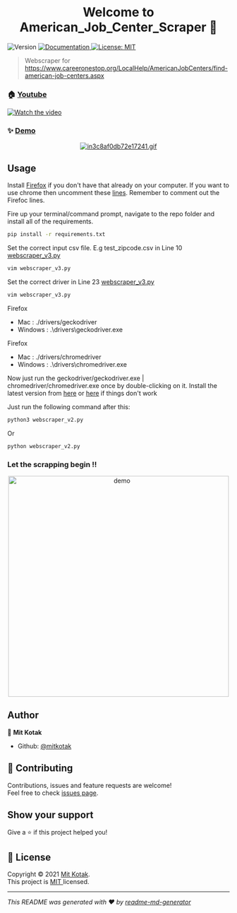 <h1 align="center">Welcome to American_Job_Center_Scraper 👋</h1>
<p>
  <img alt="Version" src="https://img.shields.io/badge/version-2.0-blue.svg?cacheSeconds=2592000" />
  <a href="https://github.com/mitkotak/American_Job_Center_Scraper" target="_blank">
    <img alt="Documentation" src="https://img.shields.io/badge/documentation-yes-brightgreen.svg" />
  </a>
  <a href="https://github.com/mitkotak/American_Job_Center_Scraper/blob/main/LICENSE" target="_blank">
    <img alt="License: MIT " src="https://img.shields.io/badge/License-MIT -yellow.svg" />
  </a>
</p>

> Webscraper for https://www.careeronestop.org/LocalHelp/AmericanJobCenters/find-american-job-centers.aspx

### 🏠 [Youtube](https://www.youtube.com/embed/JMZxeZKDPZA)

[![Watch the video](https://img.youtube.com/vi/JMZxeZKDPZA/hqdefault.jpg)](https://www.youtube.com/embed/JMZxeZKDPZA)

### ✨ [Demo](https://github.com/mitkotak/American_Job_Center_Scraper)

<p align="center">
  <a href="https://gifyu.com/image/O9F0"><img src="https://s6.gifyu.com/images/in3c8af0db72e17241.gif" alt="in3c8af0db72e17241.gif" border="0" /></a>
</p>

## Usage

Install [Firefox](https://www.mozilla.org/en-US/) if you don't have that already on your computer. If you want to use chrome then uncomment these [lines](https://github.com/mitkotak/American_Job_Center_Scraper/blob/50400031a18cc47afcaa740a48a9ca3c418fac17/webscraper_v3.py#L34). Remember to comment out the Firefoc lines.
  

Fire up your terminal/command prompt, navigate to the repo folder and install all of the requirements.

```sh
pip install -r requirements.txt
```

  
Set the correct input csv file. E.g test_zipcode.csv in Line 10 [webscraper_v3.py](https://github.com/mitkotak/American_Job_Center_Scraper/blob/1c4cbd0d1f07c1da18f1d02d7c8f775e2bf726c1/webscraper_v3.py#L10)

```sh
vim webscraper_v3.py
```

  
Set the correct driver in Line 23 [webscraper_v3.py](https://github.com/mitkotak/American_Job_Center_Scraper/blob/1c4cbd0d1f07c1da18f1d02d7c8f775e2bf726c1/webscraper_v3.py#L23)

```sh
vim webscraper_v3.py
```

Firefox
<ul>
  <li>Mac     : ./drivers/geckodriver</li>
  <li>Windows : .\drivers\geckodriver.exe</li>
</ul>


Firefox
<ul>
  <li>Mac     : ./drivers/chromedriver</li>
  <li>Windows : .\drivers\chromedriver.exe</li>
</ul>


Now just run the geckodriver/geckodriver.exe | chromedriver/chromedriver.exe once by double-clicking on it. Install the latest version from [here](https://github.com/mozilla/geckodriver/releases) or [here](https://chromedriver.chromium.org)
if things don't work 


Just run the following command after this:

```sh
python3 webscraper_v2.py
```
Or 

```sh
python webscraper_v2.py
``` 


### Let the scrapping begin !!

<p align="center">
  <img width="500" align="center" src="https://media.giphy.com/media/d8PjnRdlAP52F1CImb/giphy.gif" alt="demo"/>
</p>

## Author

👤 **Mit Kotak**

* Github: [@mitkotak](https://github.com/mitkotak)

## 🤝 Contributing

Contributions, issues and feature requests are welcome!<br />Feel free to check [issues page](https://github.com/mitkotak/American_Job_Center_Scraper/issues). 

## Show your support

Give a ⭐️ if this project helped you!

## 📝 License

Copyright © 2021 [Mit Kotak](https://github.com/mitkotak).<br />
This project is [MIT ](https://github.com/mitkotak/American_Job_Center_Scraper/blob/main/LICENSE) licensed.

***
_This README was generated with ❤️ by [readme-md-generator](https://github.com/kefranabg/readme-md-generator)_
